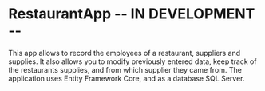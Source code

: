 # RestaurantApp -- IN DEVELOPMENT --

This app allows to record the employees of a restaurant, suppliers and supplies. 
It also allows you to modify previously entered data, keep track of the restaurants supplies, and from which supplier they came from.
The application uses Entity Framework Core, and as a database SQL Server.


